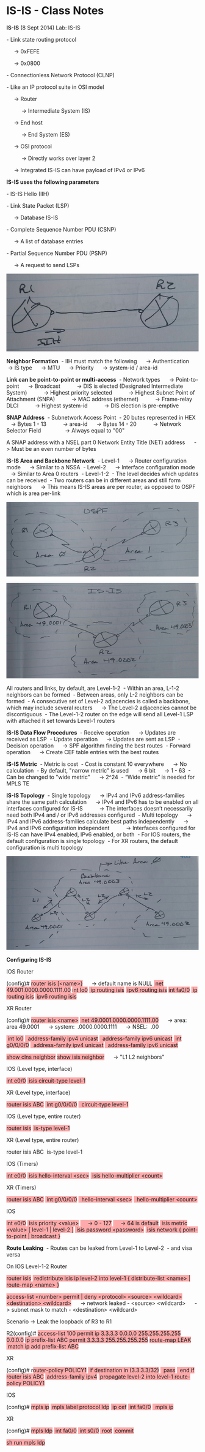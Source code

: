 # IS-IS - Class Notes

**IS\-IS** \(8 Sept 2014\)
Lab: IS\-IS

\- Link state routing protocol

     \-\> 0xFEFE

     \-\> 0x0800

\- Connectionless Network Protocol \(CLNP\)

\- Like an IP protocol suite in OSI model

     \-\> Router

          \-\> Intermediate System \(IS\)

     \-\> End host

          \-\> End System \(ES\)

     \-\> OSI protocol

          \-\> Directly works over layer 2

     \-\> Integrated IS\-IS can have payload of IPv4 or IPv6

**IS\-IS uses the following parameters**

\- IS\-IS Hello \(IIH\)

\- Link State Packet \(LSP\)

     \-\> Database IS\-IS

\- Complete Sequence Number PDU \(CSNP\)

     \-\> A list of database entries

\- Partial Sequence Number PDU \(PSNP\)

     \-\> A request to send LSPs

![20141006_124520-1.jpeg](image/20141006_124520-1.jpeg)

**Neighbor Formation**
 \- IIH must match the following
     \-\> Authentication
     \-\> IS type
     \-\> MTU
     \-\> Priority
     \-\> system\-id / area\-id

**Link can be point\-to\-point or multi\-access**
 \- Network types
     \-\> Point\-to\-point
     \-\> Broadcast
          \-\> DIS is elected \(Designated Intermediate System\)
          \-\> Highest priority selected
          \-\> Highest Subnet Point of Attachment \(SNPA\)
          \-\> MAC address \(ethernet\)
          \-\> Frame\-relay DLCI
          \-\> Highest system\-id
          \-\> DIS election is pre\-emptive

**SNAP Address**
 \- Subnetwork Access Point
 \- 20 butes represented in HEX
     \-\> Bytes 1 \- 13
          \-\> area\-id
     \-\> Bytes 14 \- 20
          \-\> Network Selector Field
               \-\> Always equal to "00"

A SNAP address with a NSEL part 0 Network Entity Title \(NET\) address
     \-\> Must be an even number of bytes

**IS\-IS Area and Backbone Network**
 \- Level\-1
     \-\> Router configuration mode
     \-\> Similar to a NSSA
 \- Level\-2
     \-\> Interface configuration mode
     \-\> Similar to Area 0 routers
 \- Level\-1\-2
 \- The level decides which updates can be received
 \- Two routers can be in different areas and still form neighbors
     \-\> This means IS\-IS areas are per router, as opposed to OSPF which is area per\-link

![20141006_124553-1.jpeg](image/20141006_124553-1.jpeg)

![20141006_124559-1.jpeg](image/20141006_124559-1.jpeg)

All routers and links, by default, are Level\-1\-2
 \- Within an area, L\-1\-2 neighbors can be formed
 \- Between areas, only L\-2 neighbors can be formed
 \- A consecutive set of Level\-2 adjacencies is called a backbone, which may include several routers
     \-\> The Level\-2 adjacencies cannot be discontiguous
 \- The Level\-1\-2 router on the edge will send all Level\-1 LSP with attached it set towards Level\-1 routers

**IS\-IS Data Flow Procedures**
 \- Receive operation
     \-\> Updates are received as LSP
 \- Update operation
     \-\> Updates are sent as LSP
 \- Decision operation
     \-\> SPF algorithm finding the best routes
 \- Forward operation
     \-\> Create CEF table entries with the best routes

**IS\-IS Metric**
 \- Metric is cost
 \- Cost is constant 10 everywhere
     \-\> No calculation
 \- By default, "narrow metric" is used
     \-\> 6 bit
     \-\> 1 \- 63
 \- Can be changed to "wide metric"
     \-\> 2^24
 \- “Wide metric” is needed for MPLS TE

**IS\-IS Topology**
 \- Single topology
     \-\> IPv4 and IPv6 address\-families share the same path calculation
     \-\> IPv4 and IPv6 has to be enabled on all interfaces configured for IS\-IS
          \-\> The interfaces doesn’t necessarily need both IPv4 and / or IPv6 addresses configured
 \- Multi topology
     \-\> IPv4 and IPv6 address\-families calculate best paths independently
     \-\> IPv4 and IPv6 configuration independent
          \-\> Interfaces configured for IS\-IS can have IPv4 enabled, IPv6 enabled, or both
 \- For IOS routers, the default configuration is single topology
 \- For XR routers, the default configuration is multi topology

![20141006_124610-1.jpeg](image/20141006_124610-1.jpeg)

**Configuring IS\-IS**

IOS Router

\(config\)\# <span style="background-color: #ffaaaa">router isis \[\<name\>}</span>
     \-\> default name is NULL
<span style="background-color: #ffaaaa"> net 49.001.0000.0000.1111.00</span>
<span style="background-color: #ffaaaa">int lo0</span>
<span style="background-color: #ffaaaa"> ip routing isis</span>
<span style="background-color: #ffaaaa"> ipv6 routing isis</span>
<span style="background-color: #ffaaaa">int fa0/0</span>
<span style="background-color: #ffaaaa"> ip routing isis</span>
<span style="background-color: #ffaaaa"> ipv6 routing isis</span>

XR Router

\(config\)\# <span style="background-color: #ffaaaa">router isis \<name\></span>
<span style="background-color: #ffaaaa"> net 49.0001.0000.0000.1111.00</span>
     \-\> area: area 49.0001
     \-\> system:  .0000.0000.1111
     \-\> NSEL:  .00

<span style="background-color: #ffaaaa"> int lo0</span>
<span style="background-color: #ffaaaa">  address\-family ipv4 unicast</span>
<span style="background-color: #ffaaaa">  address\-family ipv6 unicast</span>
<span style="background-color: #ffaaaa"> int g0/0/0/0</span>
<span style="background-color: #ffaaaa">  address\-family ipv4 unicast</span>
<span style="background-color: #ffaaaa">  address\-family ipv6 unicast</span>

<span style="background-color: #ffaaaa">show clns neighbor</span>
<span style="background-color: #ffaaaa">show isis neighbor</span>
     \-\> "L1 L2 neighbors"

IOS \(Level type, interface\)

<span style="background-color: #ffaaaa">int e0/0</span>
<span style="background-color: #ffaaaa"> isis circuit\-type level\-1</span>

XR \(Level type, interface\)

<span style="background-color: #ffaaaa">router isis ABC</span>
<span style="background-color: #ffaaaa"> int g0/0/0/0</span>
<span style="background-color: #ffaaaa">  circuit\-type level\-1</span>

IOS \(Level type, entire router\)

<span style="background-color: #ffaaaa">router isis</span>
<span style="background-color: #ffaaaa"> is\-type level\-1</span>

XR \(Level type, entire router\)

router isis ABC
 is\-type level\-1

IOS \(Timers\)

<span style="background-color: #ffaaaa">int e0/0</span>
<span style="background-color: #ffaaaa"> isis hello\-interval \<sec\></span>
<span style="background-color: #ffaaaa"> isis hello\-multiplier \<count\></span>

XR \(Timers\)

<span style="background-color: #ffaaaa">router isis ABC</span>
<span style="background-color: #ffaaaa"> int g0/0/0/0</span>
<span style="background-color: #ffaaaa">  hello\-interval \<sec\></span>
<span style="background-color: #ffaaaa">  hello\-multiplier \<count\></span>

IOS 

<span style="background-color: #ffaaaa">int e0/0</span>
<span style="background-color: #ffaaaa"> isis priority \<value\></span>
<span style="background-color: #ffaaaa">     \-\> 0 \- 127</span>
<span style="background-color: #ffaaaa">     \-\> 64 is default</span>
<span style="background-color: #ffaaaa"> isis metric \<value\> \[ level\-1 | level\-2 \]</span>
<span style="background-color: #ffaaaa"> isis password \<password\></span>
<span style="background-color: #ffaaaa"> isis network { point\-to\-point | broadcast }</span>

**Route Leaking**
 \- Routes can be leaked from Level\-1 to Level\-2
 \- and visa versa

On IOS Level\-1\-2 Router

<span style="background-color: #ffaaaa">router isis</span>
<span style="background-color: #ffaaaa"> redistribute isis ip level\-2 into level\-1 { distribute\-list \<name\> | route\-map \<name\> }</span>

<span style="background-color: #ffaaaa">access\-list \<number\> permit | deny \<protocol\> \<source\> \<wildcard\> \<destination\> \<wildcard\></span>
     \-\> network leaked \- \<source\> \<wildcard\>
     \-\> subnet mask to match \- \<destination\> \<wildcard\>

Scenario \-\> Leak the loopback of R3 to R1

R2\(config\)\# <span style="background-color: #ffaaaa">access\-list 100 permit ip 3.3.3.3 0.0.0.0 255.255.255.255 0.0.0.0</span>
<span style="background-color: #ffaaaa">ip prefix\-list ABC permit 3.3.3.3 255.255.255.255</span>
<span style="background-color: #ffaaaa">route\-map LEAK</span>
<span style="background-color: #ffaaaa"> match ip add prefix\-list ABC</span>

XR

\(config\)\# r<span style="background-color: #ffaaaa">outer\-policy POLICY1</span>
<span style="background-color: #ffaaaa"> if destination in \(3.3.3.3/32\)</span>
<span style="background-color: #ffaaaa">  pass</span>
<span style="background-color: #ffaaaa">  end if</span>
<span style="background-color: #ffaaaa">router isis ABC</span>
<span style="background-color: #ffaaaa"> address\-family ipv4</span>
<span style="background-color: #ffaaaa"> propagate level\-2 into level\-1 route\-policy POLICY1</span>

IOS

\(config\)\# <span style="background-color: #ffaaaa">mpls ip</span>
<span style="background-color: #ffaaaa"> mpls label protocol ldp</span>
<span style="background-color: #ffaaaa"> ip cef</span>
<span style="background-color: #ffaaaa"> int fa0/0</span>
<span style="background-color: #ffaaaa">  mpls ip</span>

XR

\(config\)\# <span style="background-color: #ffaaaa">mpls ldp</span>
<span style="background-color: #ffaaaa"> int fa0/0</span>
<span style="background-color: #ffaaaa"> int s0/0</span>
<span style="background-color: #ffaaaa"> root</span>
<span style="background-color: #ffaaaa"> commit</span>

<span style="background-color: #ffaaaa">sh run mpls ldp</span>
